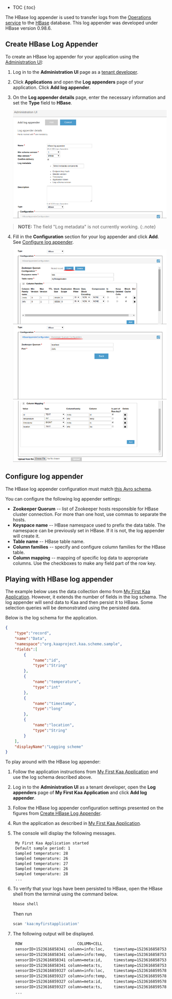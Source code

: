 * TOC
{:toc}

The HBase log appender is used to transfer logs from the [Operations service]({{root_url}}Glossary/#operations-service) to the [HBase](https://hbase.apache.org/) database. This log appender was developed under HBase version 0.98.6.

## Create HBase Log Appender

To create an HBase log appender for your application using the [Administration UI]({{root_url}}Glossary/#administration-ui):

1. Log in to the **Administration UI** page as a [tenant developer]({{root_url}}Glossary/#tenant-developer).

2. Click **Applications** and open the **Log appenders** page of your application.
Click **Add log appender**.

3. On the **Log appender details** page, enter the necessary information and set the **Type** field to **HBase**.

	![Create hbase log appender](attach/create-hbase-log-appender-admin-ui.png)

>**NOTE:** The field "Log metadata" is not currently working.
{:.note}

4. Fill in the **Configuration** section for your log appender and click **Add**.
See [Configure log appender](#configure-log-appender).

	![HBase log appender configuration](attach/hbase-log-appender-config1.png)
	![](attach/hbase-log-appender-config-zookeeper.png)
	![](attach/hbase-log-appender-config2.png)

## Configure log appender

The HBase log appender configuration must match [this Avro schema](/server/appenders/hbase-appender/src/main/avro/HBaseAppenderConfiguration.avsc).

You can configure the following log appender settings:

* **Zookeeper Quorum** -- list of Zookeeper hosts responsible for HBase cluster connection. For more than one host, use commas to separate the hosts. 
* **Keyspace name** -- HBase namespace used to prefix the data table. The namespace can be previously set in HBase. If it is not, the log appender will create it.
* **Table name** -- HBase table name.
* **Column families** -- specify and configure column families for the HBase table.
* **Column mapping** -- mapping of specific log data to appropriate columns. Use the checkboxes to make any field part of the row key.


## Playing with HBase log appender
The example below uses the data collection demo from [My First Kaa Application](/doc/Programming-guide/Your-first-Kaa-application/index.md). However, it extends the number of fields in the log schema. The log appender will send data to Kaa and then persist it to HBase. Some selection queries will be demonstrated using the persisted data.

Below is the log schema for the application.

```json
{
    "type":"record",
    "name":"Data",
    "namespace":"org.kaaproject.kaa.scheme.sample",
    "fields":[
        {
            "name":"id",
            "type":"String"
        },    	
        {
            "name":"temperature",
            "type":"int"
        },
        {
            "name":"timestamp",
            "type":"long"
        },
        {
            "name":"location",
            "type":"String"
        }
    ],
    "displayName":"Logging scheme"
}
```
To play around with the HBase log appender:

1. Follow the application instructions from [My First Kaa Application](/doc/Programming-guide/Your-first-Kaa-application/index.md) and use the log schema described above.

2. Log in to the **Administration UI** as a tenant developer, open the **Log appenders** page of **My First Kaa Application** and click **Add log appender**.

3. Follow the HBase log appender configuration settings presented on the figures from [Create HBase Log Appender](#create-hbase-log-appender).

4. Run the application as described in [My First Kaa Application](/doc/Programming-guide/Your-first-Kaa-application/index.md).

5. The console will display the following messages.

		My First Kaa Application started
		Default sample period: 1
		Sampled temperature: 28
		Sampled temperature: 26 
		Sampled temperature: 27 
		Sampled temperature: 26 
		Sampled temperature: 28 
		...

6. To verify that your logs have been persisted to HBase, open the HBase shell from the terminal using the command below.

    ```bash
    hbase shell
    ```

    Then run

    ```bash
    scan 'kaa:myfirstapplication'
    ```
    
7. The following output will be displayed.

    ```bash
     ROW                        COLUMN+CELL
     sensorID+1523616858341	column=info:loc,	timestamp=1523616858753,	value=sensor_location
     sensorID+1523616858341	column=info:temp,	timestamp=1523616858753,	value=28
     sensorID+1523616858341	column=meta:id,		timestamp=1523616858753,	value=sensorID
     sensorID+1523616858341	column=meta:ts,		timestamp=1523616858753,	value=1523616858341
     sensorID+1523616859327	column=info:loc,	timestamp=1523616859578,	value=sensor_location
     sensorID+1523616859327	column=info:temp,	timestamp=1523616859578,	value=26
     sensorID+1523616859327	column=meta:id,		timestamp=1523616859578,	value=sensorID
     sensorID+1523616859327	column=meta:ts,		timestamp=1523616859578,	value=1523616859327
     ...
    ```
